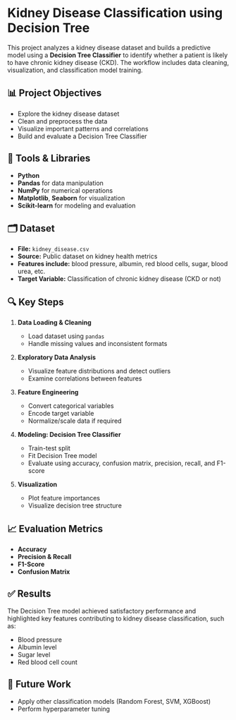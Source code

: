 # Kidney Disease Classification using Decision Tree

This project analyzes a kidney disease dataset and builds a predictive model using a **Decision Tree Classifier** to identify whether a patient is likely to have chronic kidney disease (CKD). The workflow includes data cleaning, visualization, and classification model training.

## 📊 Project Objectives

- Explore the kidney disease dataset
- Clean and preprocess the data
- Visualize important patterns and correlations
- Build and evaluate a Decision Tree Classifier

## 🧰 Tools & Libraries

- **Python**
- **Pandas** for data manipulation
- **NumPy** for numerical operations
- **Matplotlib**, **Seaborn** for visualization
- **Scikit-learn** for modeling and evaluation

## 🗂️ Dataset

- **File:** `kidney_disease.csv`
- **Source:** Public dataset on kidney health metrics
- **Features include:** blood pressure, albumin, red blood cells, sugar, blood urea, etc.
- **Target Variable:** Classification of chronic kidney disease (CKD or not)

## 🔍 Key Steps

1. **Data Loading & Cleaning**
   - Load dataset using `pandas`
   - Handle missing values and inconsistent formats

2. **Exploratory Data Analysis**
   - Visualize feature distributions and detect outliers
   - Examine correlations between features

3. **Feature Engineering**
   - Convert categorical variables
   - Encode target variable
   - Normalize/scale data if required

4. **Modeling: Decision Tree Classifier**
   - Train-test split
   - Fit Decision Tree model
   - Evaluate using accuracy, confusion matrix, precision, recall, and F1-score

5. **Visualization**
   - Plot feature importances
   - Visualize decision tree structure

## 📈 Evaluation Metrics

- **Accuracy**
- **Precision & Recall**
- **F1-Score**
- **Confusion Matrix**


## ✅ Results

The Decision Tree model achieved satisfactory performance and highlighted key features contributing to kidney disease classification, such as:
- Blood pressure
- Albumin level
- Sugar level
- Red blood cell count

## 🚀 Future Work

- Apply other classification models (Random Forest, SVM, XGBoost)
- Perform hyperparameter tuning

